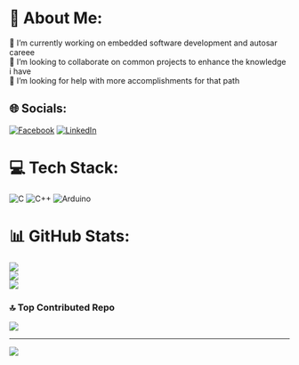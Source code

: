 # 💫 About Me:
🔭 I’m currently working on embedded software development and autosar careee<br>👯 I’m looking to collaborate on common projects to enhance the knowledge i have<br>🤝 I’m looking for help with more accomplishments for that path


## 🌐 Socials:
[![Facebook](https://img.shields.io/badge/Facebook-%231877F2.svg?logo=Facebook&logoColor=white)](https://facebook.com/https://www.facebook.com/amralim512/) [![LinkedIn](https://img.shields.io/badge/LinkedIn-%230077B5.svg?logo=linkedin&logoColor=white)](https://linkedin.com/in/https://www.linkedin.com/in/amradel512/) 

# 💻 Tech Stack:
![C](https://img.shields.io/badge/c-%2300599C.svg?style=for-the-badge&logo=c&logoColor=white) ![C++](https://img.shields.io/badge/c++-%2300599C.svg?style=for-the-badge&logo=c%2B%2B&logoColor=white) ![Arduino](https://img.shields.io/badge/-Arduino-00979D?style=for-the-badge&logo=Arduino&logoColor=white)
# 📊 GitHub Stats:
![](https://github-readme-stats.vercel.app/api?username=amralim512&theme=midnight-purple&hide_border=false&include_all_commits=false&count_private=false)<br/>
![](https://github-readme-streak-stats.herokuapp.com/?user=amralim512&theme=midnight-purple&hide_border=false)<br/>
![](https://github-readme-stats.vercel.app/api/top-langs/?username=amralim512&theme=midnight-purple&hide_border=false&include_all_commits=false&count_private=false&layout=compact)

### 🔝 Top Contributed Repo
![](https://github-contributor-stats.vercel.app/api?username=amralim512&limit=5&theme=dark&combine_all_yearly_contributions=true)

---
[![](https://visitcount.itsvg.in/api?id=amralim512&icon=0&color=6)](https://visitcount.itsvg.in)

<!-- Proudly created with GPRM ( https://gprm.itsvg.in ) -->
